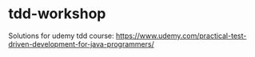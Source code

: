 # tdd-workshop

Solutions for udemy tdd course: https://www.udemy.com/practical-test-driven-development-for-java-programmers/
